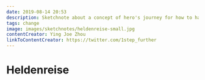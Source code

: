 ```yaml
---
date: 2019-08-14 20:53
description: Sketchnote about a concept of hero's journey for how to handle change
tags: change
image: images/sketchnotes/heldenreise-small.jpg
contentCreator: Ying Joe Zhou
linkToContentCreator: https://twitter.com/1step_further
---
```


# Heldenreise
